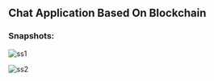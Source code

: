 ## Chat Application Based On Blockchain


### Snapshots:

![ss1](https://user-images.githubusercontent.com/25785435/155715204-91015d68-2051-47ef-8022-3e5750adc0a1.PNG)


![ss2](https://user-images.githubusercontent.com/25785435/155715206-17ce4414-a9e8-44f5-a6db-6dd7834f2f11.PNG)
